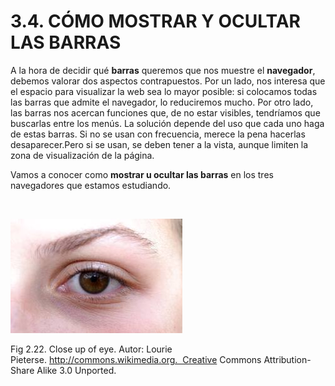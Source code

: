 
# 3.4. CÓMO MOSTRAR Y OCULTAR LAS BARRAS

A la hora de decidir qué **barras** queremos que nos muestre el **navegador**, debemos valorar dos aspectos contrapuestos. Por un lado, nos interesa que el espacio para visualizar la web sea lo mayor posible: si colocamos todas las barras que admite el navegador, lo reduciremos mucho. Por otro lado, las barras nos acercan funciones que, de no estar visibles, tendríamos que buscarlas entre los menús. La solución depende del uso que cada uno haga de estas barras. Si no se usan con frecuencia, merece la pena hacerlas desaparecer.Pero si se usan, se deben tener a la vista, aunque limiten la zona de visualización de la página. 

Vamos a conocer como **mostrar u ocultar las barras** en los tres navegadores que estamos estudiando.

 


![](img/mostrar.jpg)

Fig 2.22. Close up of eye. Autor: Lourie Pieterse. http://commons.wikimedia.org.  Creative Commons Attribution-Share Alike 3.0 Unported.

